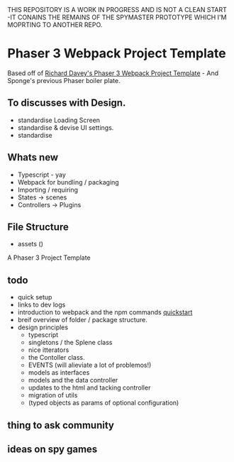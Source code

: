 <aside class="warning">
THIS REPOSITORY IS A WORK IN PROGRESS AND IS NOT A CLEAN START -IT CONAINS THE REMAINS OF THE SPYMASTER PROTOTYPE WHICH I'M MOPRTING TO ANOTHER REPO.
</aside>

# Phaser 3 Webpack Project Template

Based off of [Richard Davey's Phaser 3 Webpack Project Template](https://github.com/photonstorm/phaser3-project-template) - And Sponge's previous Phaser boiler plate.

## To discusses with Design.

- standardise Loading Screen
- standardise & devise UI settings.
- standardise 

## Whats new

- Typescript - yay
- Webpack for bundling / packaging
- Importing / requiring
- States -> scenes
- Controllers -> Plugins

## File Structure

- assets ()


A Phaser 3 Project Template

## todo

- quick setup
- links to dev logs
- introduction to webpack and the npm commands [quickstart](https://medium.com/javascript-training/beginner-s-guide-to-webpack-b1f1a3638460)
- breif overview of folder / package structure.
- design principles
  - typescript
  - singletons / the Splene class
  - nice itterators
  - the Contoller class.
  - EVENTS (will alieviate a lot of problemos!)
  - models as interfaces
  - models and the data controller
  - updates to the html and tacking controller
  - migration of utils
  - (typed objects as params of optional configuration)
  



## thing to ask community


## ideas on spy games

